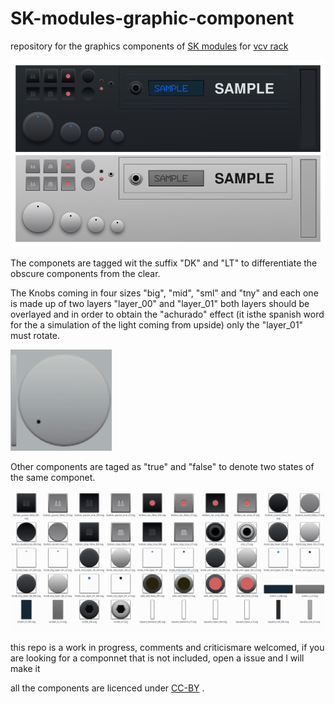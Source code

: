 # SK-modules-graphic-component
repository for the graphics components  of [SK modules](https://github.com/Skrylar/skjack-vcv)  for [vcv rack](https://github.com/VCVRack/Rack)

![alt text](https://raw.githubusercontent.com/infamedavid/SK-modules-graphic-component/master/demo.png "demo")

The componets are tagged wit the suffix "DK" and "LT" to differentiate the obscure components from the clear.

The Knobs coming in four sizes "big", "mid", "sml" and "tny" and each one is made up of two layers "layer_00" and "layer_01" 
both layers should be overlayed and in order to obtain the "achurado"  effect (it isthe spanish word for the a simulation of the light coming from upside) only the "layer_01" must rotate.

![knob](https://raw.githubusercontent.com/infamedavid/SK-modules-graphic-component/master/knob.gif "knob")

Other components are taged as "true" and "false"   to denote two  states of the same componet. 

![alt text](https://github.com/infamedavid/SK-modules-graphic-component/blob/master/res/00_prvw.png "preview")

this repo is a work in progress, comments and criticismare welcomed, if you are looking for a componnet that is not included,  open a issue and I will make it

all the components are licenced under [CC-BY](https://creativecommons.org/licenses/by/2.0/) .



